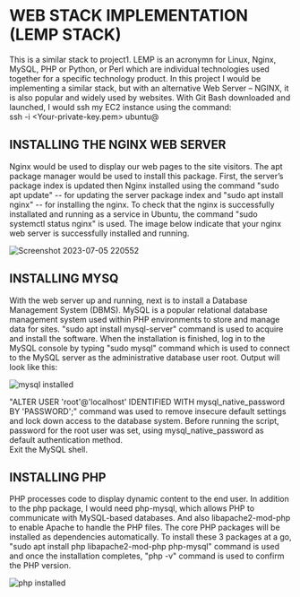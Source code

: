 # WEB STACK IMPLEMENTATION (LEMP STACK)
  This is a similar stack to project1. LEMP is an acronymn for Linux, Nginx, MySQL, PHP or Python, or Perl which are individual technologies used together for a specific technology product.
In this project I would be implementing a similar stack, but with an alternative Web Server – NGINX, it is also popular and widely used by websites.
With Git Bash downloaded and launched, I would ssh my EC2 instance using the command:  
ssh -i <Your-private-key.pem> ubuntu@<EC2-Public-IP-address>

## INSTALLING THE NGINX WEB SERVER
 Nginx would be used to display our web pages to the site visitors. The apt package manager would be used to install this package.
First, the server’s package index is updated then Nginx installed using the command "sudo apt update"  -- for updating the server package index and "sudo apt install nginx"  -- for installing the nginx.
To check that the nginx is successfully installated and running as a service in Ubuntu, the command "sudo systemctl status nginx" is used.
The image below indicate that your nginx web server is successfully installed and running.

![Screenshot 2023-07-05 220552](https://github.com/Saidat23/devops.pbl/assets/138054715/caf4a99a-d517-43cb-b4e3-7737062433c7)

## INSTALLING MYSQ

With the web server up and running, next is to install a Database Management System (DBMS). MySQL is a popular relational database management system used within PHP environments to store and manage data for sites.
"sudo apt install mysql-server" command is used to acquire and install the software. 
When the installation is finished, log in to the MySQL console by typing 
"sudo mysql" command which is used to connect to the MySQL server as the administrative database user root.
 Output will look like this:
 
![mysql installed](https://github.com/Saidat23/devops.pbl/assets/138054715/36144c9f-6490-445b-ac37-6f6301b51f92)

"ALTER USER 'root'@'localhost' IDENTIFIED WITH mysql_native_password BY 'PASSWORD';" command was used to remove insecure default settings and lock down access to the database system. Before running the script, password for the root user was set, using mysql_native_password as default authentication method.  
Exit the MySQL shell.

## INSTALLING PHP
 PHP  processes code to display dynamic content to the end user. In addition to the php package, I would need php-mysql, which allows PHP to communicate with MySQL-based databases. And also libapache2-mod-php to enable Apache to handle the PHP files. The core PHP packages will be installed as dependencies automatically.
To install these 3 packages at a go, "sudo apt install php libapache2-mod-php php-mysql" command is used and once the installation completes, "php -v" command is used to confirm the PHP version.

![php installed](https://github.com/Saidat23/devops.pbl/assets/138054715/7632d4e1-604c-41c8-bb0d-bcbb669ea9c1)

